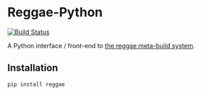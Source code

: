 Reggae-Python
=============
[![Build Status](https://travis-ci.org/atilaneves/reggae-python.png?branch=master)](https://travis-ci.org/atilaneves/reggae-python)

A Python interface / front-end to [the reggae meta-build system](https://github.org/atilaneves/reggae).


Installation
------------

    pip install reggae
